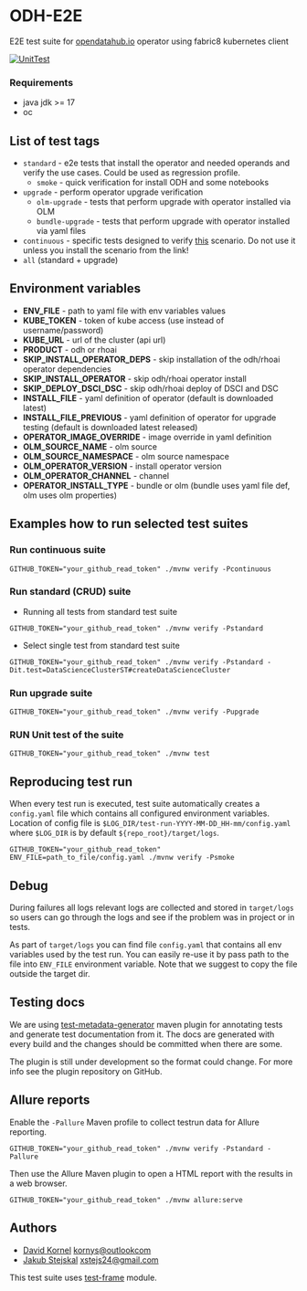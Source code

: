 # ODH-E2E
E2E test suite for [opendatahub.io](https://github.com/opendatahub-io/opendatahub-operator) operator using fabric8 kubernetes client

[![UnitTest](https://github.com/skodjob/odh-e2e/actions/workflows/test.yaml/badge.svg?branch=main)](https://github.com/ExcelentProject/odh-e2e/actions/workflows/test.yaml)

### Requirements
* java jdk >= 17
* oc

## List of test tags
* `standard` - e2e tests that install the operator and needed operands and verify the use cases. Could be used as regression profile.
  * `smoke` - quick verification for install ODH and some notebooks
* `upgrade` - perform operator upgrade verification
  * `olm-upgrade` - tests that perform upgrade with operator installed via OLM
  * `bundle-upgrade` - tests that perform upgrade with operator installed via yaml files
* `continuous` - specific tests designed to verify [this](https://github.com/skodjob/deployment-hub/tree/main/open-data-hub) scenario. Do not use it unless you install the scenario from the link!
* `all` (standard + upgrade)

## Environment variables
* **ENV_FILE** - path to yaml file with env variables values
* **KUBE_TOKEN** - token of kube access (use instead of username/password)
* **KUBE_URL** - url of the cluster (api url)
* **PRODUCT** - odh or rhoai
* **SKIP_INSTALL_OPERATOR_DEPS** - skip installation of the odh/rhoai operator dependencies
* **SKIP_INSTALL_OPERATOR** - skip odh/rhoai operator install
* **SKIP_DEPLOY_DSCI_DSC** - skip odh/rhoai deploy of DSCI and DSC
* **INSTALL_FILE** - yaml definition of operator (default is downloaded latest)
* **INSTALL_FILE_PREVIOUS** - yaml definition of operator for upgrade testing (default is downloaded latest released)
* **OPERATOR_IMAGE_OVERRIDE** - image override in yaml definition
* **OLM_SOURCE_NAME** - olm source
* **OLM_SOURCE_NAMESPACE** - olm source namespace
* **OLM_OPERATOR_VERSION** - install operator version
* **OLM_OPERATOR_CHANNEL** - channel
* **OPERATOR_INSTALL_TYPE** - bundle or olm (bundle uses yaml file def, olm uses olm properties)

## Examples how to run selected test suites

### Run continuous suite
```commandline
GITHUB_TOKEN="your_github_read_token" ./mvnw verify -Pcontinuous
```

### Run standard (CRUD) suite
* Running all tests from standard test suite
```commandline
GITHUB_TOKEN="your_github_read_token" ./mvnw verify -Pstandard
```
* Select single test from standard test suite
```commandline
GITHUB_TOKEN="your_github_read_token" ./mvnw verify -Pstandard -Dit.test=DataScienceClusterST#createDataScienceCluster
```

### Run upgrade suite
```commandline
GITHUB_TOKEN="your_github_read_token" ./mvnw verify -Pupgrade
```

### RUN Unit test of the suite
```commandline
GITHUB_TOKEN="your_github_read_token" ./mvnw test
```

## Reproducing test run
When every test run is executed, test suite automatically creates a `config.yaml` file
which contains all configured environment variables. Location of config file 
is `$LOG_DIR/test-run-YYYY-MM-DD_HH-mm/config.yaml` where `$LOG_DIR` is by
default `${repo_root}/target/logs`.

```commandline
GITHUB_TOKEN="your_github_read_token" ENV_FILE=path_to_file/config.yaml ./mvnw verify -Psmoke
```

## Debug
During failures all logs relevant logs are collected and stored in `target/logs` so users can go through the logs and see if the problem was in project or in tests.

As part of `target/logs` you can find file `config.yaml` that contains all env variables used by the test run. 
You can easily re-use it by pass path to the file into `ENV_FILE` environment variable. 
Note that we suggest to copy the file outside the target dir.

## Testing docs
We are using [test-metadata-generator](https://github.com/skodjob/test-metadata-generator) maven plugin for annotating tests and generate test documentation from it.
The docs are generated with every build and the changes should be committed when there are some.

The plugin is still under development so the format could change.
For more info see the plugin repository on GitHub.

## Allure reports
Enable the `-Pallure` Maven profile to collect testrun data for Allure reporting.

```commandline
GITHUB_TOKEN="your_github_read_token" ./mvnw verify -Pstandard -Pallure
```

Then use the Allure Maven plugin to open a HTML report with the results in a web browser.

```commandline
GITHUB_TOKEN="your_github_read_token" ./mvnw allure:serve
```

## Authors
* [David Kornel](https://github.com/kornys) <kornys@outlookcom>
* [Jakub Stejskal](https://github.com/Frawless) <xstejs24@gmail.com>

This test suite uses [test-frame](https://github.com/skodjob/test-frame) module.
